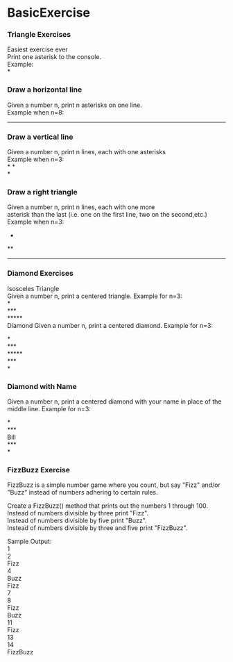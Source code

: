 # BasicExercise
### Triangle Exercises
Easiest exercise ever  
Print one asterisk to the console.<br>
Example:<br>
*  

### Draw a horizontal line
Given a number n, print n asterisks on one line.<br>
Example when n=8:<br>
******** 
 
### Draw a vertical line
Given a number n, print n lines, each with one asterisks<br>
Example when n=3:<br>
* 
*  
*  

### Draw a right triangle
Given a number n, print n lines, each with one more <br>asterisk than the last (i.e. one on the first line, two on the second,etc.) <br>
Example when n=3:<br>

*  
**  
***   


### Diamond Exercises
Isosceles Triangle<br>
Given a number n, print a centered triangle. Example for n=3:<br>
  *<br>
 ***<br>
*****<br>
Diamond
Given a number n, print a centered diamond. Example for n=3:<br>

  *<br>
 ***<br>
*****<br>
 ***<br>
  *<br>

### Diamond with Name
Given a number n, print a centered diamond with your name in place of the middle line. Example for n=3:<br>

  *<br>
 ***<br>
Bill<br>
 ***<br>
  *<br>

### FizzBuzz Exercise
FizzBuzz is a simple number game where you count, but say "Fizz" and/or "Buzz" instead of numbers adhering to certain rules.<br>

Create a FizzBuzz() method that prints out the numbers 1 through 100.<br>
Instead of numbers divisible by three print "Fizz".<br>
Instead of numbers divisible by five print "Buzz".<br>
Instead of numbers divisible by three and five print "FizzBuzz".<br>

Sample Output:  
1  
2  
Fizz  
4  
Buzz  
Fizz  
7  
8  
Fizz  
Buzz  
11  
Fizz  
13  
14  
FizzBuzz  